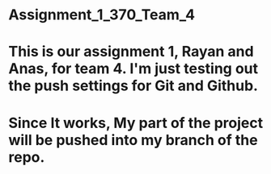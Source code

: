 # Assignment_1_370_Team_4

# This is our assignment 1, Rayan and Anas, for team 4. I'm just testing out the push settings for Git and Github.

# Since It works, My part of the project will be pushed into my branch of the repo.